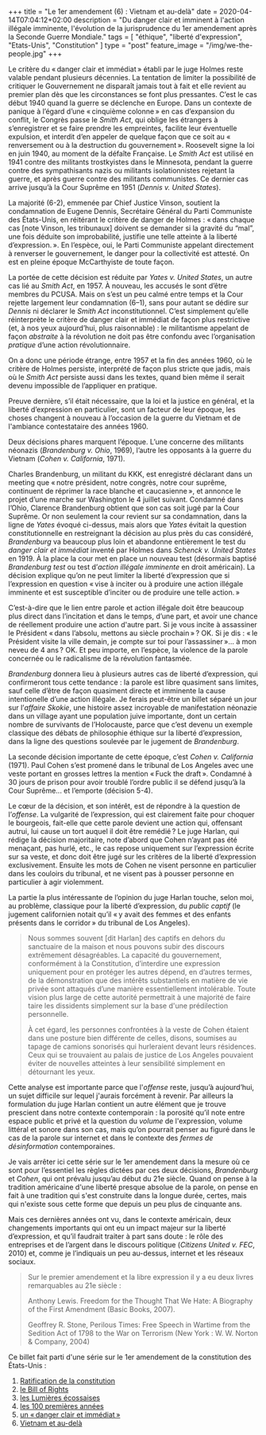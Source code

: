 +++
title = "Le 1er amendement (6) : Vietnam et au-delà"
date = 2020-04-14T07:04:12+02:00
description = "Du danger clair et imminent à l'action illégale imminente, l'évolution de la jurisprudence du 1er amendement après la Seconde Guerre Mondiale."
tags = [ "éthique", "liberté d'expression", "Etats-Unis", "Constitution" ]
type = "post"
feature_image = "/img/we-the-people.jpg"
+++

Le critère du « danger clair et immédiat » établi par le juge Holmes reste valable pendant plusieurs décennies. La tentation de limiter la possibilité de critiquer le Gouvernement ne disparaît jamais tout à fait et elle revient au premier plan dès que les circonstances se font plus pressantes. C’est le cas début 1940 quand la guerre se déclenche en Europe. Dans un contexte de panique à l’égard d’une « cinquième colonne » en cas d’expansion du conflit, le Congrès passe le _Smith Act_, qui oblige les étrangers à s’enregistrer et se faire prendre les empreintes, facilite leur éventuelle expulsion, et interdit d’en appeler de quelque façon que ce soit au « renversement ou à la destruction du gouvernement ». Roosevelt signe la loi en juin 1940, au moment de la défaîte Française. Le _Smith Act_ est utilisé en 1941 contre des militants trostkyistes dans le Minnesota, pendant la guerre contre des sympathisants nazis ou militants isolationnistes rejetant la guerre, et après guerre contre des militants communistes. Ce dernier cas arrive jusqu’à la Cour Suprême en 1951 (_Dennis v. United States_).

La majorité (6-2), emmenée par Chief Justice Vinson, soutient la condamnation de Eugene Dennis, Secrétaire Général du Parti Communiste des États-Unis, en réitérant le critère de danger de Holmes : « dans chaque cas [note Vinson, les tribunaux] doivent se demander si la gravité du “mal”, une fois déduite son improbabilité, justifie une telle atteinte à la liberté d’expression. ». En l’espèce, oui, le Parti Communiste appelant directement à renverser le gouvernement, le danger pour la collectivité est attesté. On est en pleine époque McCarthyiste de toute façon.

La portée de cette décision est réduite par _Yates v. United States_, un autre cas lié au _Smith Act_, en 1957. À nouveau, les accusés le sont d’être membres du PCUSA. Mais on s’est un peu calmé entre temps et la Cour rejette largement leur condamnation (6–1), sans pour autant se dédire sur _Dennis_ ni déclarer le _Smith Act_ inconstitutionnel. C’est simplement qu’elle réinterprète le critère de danger clair et immédiat de façon plus restrictive (et, à nos yeux aujourd’hui, plus raisonnable) : le militantisme appelant de façon _abstraite_ à la révolution ne doit pas être confondu avec l’organisation _pratique_ d’une action révolutionnaire.

On a donc une période étrange, entre 1957 et la fin des années 1960, où le critère de Holmes persiste, interprété de façon plus stricte que jadis, mais où le _Smith Act_ persiste aussi dans les textes, quand bien même il serait devenu impossible de l’appliquer en pratique.

Preuve dernière, s’il était nécessaire, que la loi et la justice en général, et la liberté d’expression en particulier, sont un facteur de leur époque, les choses changent à nouveau à l’occasion de la guerre du Vietnam et de l'ambiance contestataire des années 1960.

Deux décisions phares marquent l’époque. L’une concerne des militants néonazis (_Brandenburg v. Ohio_, 1969), l’autre les opposants à la guerre du Vietnam (_Cohen v. California_, 1971).

Charles Brandenburg, un militant du KKK, est enregistré déclarant dans un meeting que « notre président, notre congrès, notre cour suprême, continuent de réprimer la race blanche et caucasienne », et annonce le projet d’une marche sur Washington le 4 juillet suivant. Condamné dans l’Ohio, Clarence Brandenburg obtient que son cas soit jugé par la Cour Suprême. Or non seulement la cour revient sur sa condamnation, dans la ligne de _Yates_ évoqué ci-dessus, mais alors que _Yates_ évitait la question constitutionnelle en restreignant la décision au plus près du cas considéré, _Brandenburg_ va beaucoup plus loin et abandonne entièrement le test du _danger clair et immédiat_ inventé par Holmes dans _Schenck v. United States_ en 1919. À la place la cour met en place un nouveau test (désormais baptisé _Brandenburg test_ ou test d’_action illégale imminente_ en droit américain). La décision explique qu’on ne peut limiter la liberté d’expression que si l’expression en question « vise à inciter ou à produire une action illégale imminente et est susceptible d’inciter ou de produire une telle action. »

C’est-à-dire que le lien entre parole et action illégale doit être beaucoup plus direct dans l’incitation et dans le temps, d’une part, et avoir une chance de réellement produire une action d'autre part. Si je vous incite à assassiner le Président « dans l’absolu, mettons au siècle prochain » ? OK. Si je dis : « le Président visite la ville demain, je compte sur toi pour l’assassiner »... à mon neveu de 4 ans ? OK. Et peu importe, en l’espèce, la violence de la parole concernée ou le radicalisme de la révolution fantasmée.

_Brandenburg_ donnera lieu à plusieurs autres cas de liberté d’expression, qui confirmeront tous cette tendance : la parole est libre quasiment sans limites, sauf celle d’être de façon quasiment directe et imminente la cause intentionelle d’une action illégale. Je ferais peut-être un billet séparé un jour sur l’_affaire Skokie_, une histoire assez incroyable de manifestation néonazie dans un village ayant une population juive importante, dont un certain nombre de survivants de l’Holocauste, parce que c’est devenu un exemple classique des débats de philosophie éthique sur la liberté d’expression, dans la ligne des questions soulevée par le jugement de _Brandenburg_.

La seconde décision importante de cette époque, c’est _Cohen v. California_ (1971). Paul Cohen s’est promené dans le tribunal de Los Angeles avec une veste portant en grosses lettres la mention « Fuck the draft ». Condamné à 30 jours de prison pour avoir troublé l’ordre public il se défend jusqu’à la Cour Suprême... et l’emporte (décision 5-4).

Le cœur de la décision, et son intérêt, est de répondre à la question de l’_offense_. La vulgarité de l’expression, qui est clairement faite pour choquer le bourgeois, fait-elle que cette parole devient une action qui, offensant autrui, lui cause un tort auquel il doit être remédié ? Le juge Harlan, qui rédige la décision majoritaire, note d’abord que Cohen n’ayant pas été menaçant, pas hurlé, etc., le cas repose uniquement sur l’expression écrite sur sa veste, et donc doit être jugé sur les critères de la liberté d’expression exclusivement. Ensuite les mots de Cohen ne visent personne en particulier dans les couloirs du tribunal, et ne visent pas à pousser personne en particulier à agir violemment.

La partie la plus intéressante de l’opinion du juge Harlan touche, selon moi, au problème, classique pour la liberté d’expression, du _public captif_ (le jugement californien notait qu’il « y avait des femmes et des enfants présents dans le corridor » du tribunal de Los Angeles).

> Nous sommes souvent [dit Harlan] des captifs en dehors du sanctuaire de la maison et nous pouvons subir des discours extrêmement désagréables. La capacité du gouvernement, conformément à la Constitution, d’interdire une expression uniquement pour en protéger les autres dépend, en d’autres termes, de la démonstration que des intérêts substantiels en matière de vie privée sont attaqués d’une manière essentiellement intolérable. Toute vision plus large de cette autorité permettrait à une majorité de faire taire les dissidents simplement sur la base d'une prédilection personnelle.
>
> À cet égard, les personnes confrontées à la veste de Cohen étaient dans une posture bien différente de celles, disons, soumises au tapage de camions sonorisés qui hurleraient devant leurs résidences. Ceux qui se trouvaient au palais de justice de Los Angeles pouvaient éviter de nouvelles atteintes à leur sensibilité simplement en détournant les yeux.

Cette analyse est importante parce que l'_offense_ reste, jusqu’à aujourd’hui, un sujet difficile sur lequel j'aurais forcément à revenir. Par ailleurs la formulation du juge Harlan contient un autre élément que je trouve prescient dans notre contexte contemporain : la porosité qu’il note entre espace public et privé et la question du _volume_ de l'expression, volume littéral et sonore dans son cas, mais qu’on pourrait penser au figuré dans le cas de la parole sur internet et dans le contexte des _fermes de désinformation_ contemporaines.

Je vais arrêter ici cette série sur le 1er amendement dans la mesure où ce sont pour l’essentiel les règles dictées par ces deux décisions, _Brandenburg_ et _Cohen_, qui ont prévalu jusqu’au début du 21e siècle. Quand on pense à la tradition américaine d'une liberté presque absolue de la parole, on pense en fait à une tradition qui s'est construite dans la longue durée, certes, mais qui n'existe sous cette forme que depuis un peu plus de cinquante ans.

Mais ces dernières années ont vu, dans le contexte américain, deux changements importants qui ont eu un impact majeur sur la liberté d’expression, et qu’il faudrait traiter à part sans doute : le rôle des entreprises et de l’argent dans le discours politique (_Citizens United v. FEC_, 2010) et, comme je l’indiquais un peu au-dessus, internet et les réseaux sociaux.

> Sur le premier amendement et la libre expression il y a eu deux livres remarquables au 21e siècle  :
>
> Anthony Lewis. Freedom for the Thought That We Hate: A Biography of the First Amendment (Basic Books, 2007).
>
> Geoffrey R. Stone, Perilous Times: Free Speech in Wartime from the Sedition Act of 1798 to the War on Terrorism (New York : W. W. Norton & Company, 2004)

Ce billet fait parti d'une série sur le 1er amendement de la constitution des États-Unis :

1. [Ratification de la constitution](/blog/premier-amendement-1/)
1. [le Bill of Rights](/blog/premier-amendement-2/)
1. [les Lumières écossaises](/blog/premier-amendement-3/)
1. [les 100 premières années](/blog/premier-amendement-4/)
1. [un « danger clair et immédiat »](/blog/premier-amendement-5/)
1. [Vietnam et au-delà](/blog/premier-amendement-6/)

